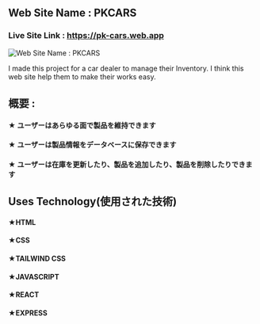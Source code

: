 ## Web Site Name : PKCARS
### Live Site Link : https://pk-cars.web.app

![Web Site Name : PKCARS](https://i.ibb.co/1zT9PSf/pkcars.png)

I made this project  for a car dealer to  manage their Inventory. I think this web site help them to make their works easy.

## 概要 :
#### ★ ユーザーはあらゆる面で製品を維持できます
#### ★ ユーザーは製品情報をデータベースに保存できます
#### ★ ユーザーは在庫を更新したり、製品を追加したり、製品を削除したりできます

## Uses Technology(使用された技術) 
#### ★HTML
#### ★CSS
#### ★TAILWIND CSS
#### ★JAVASCRIPT
#### ★REACT
#### ★EXPRESS
